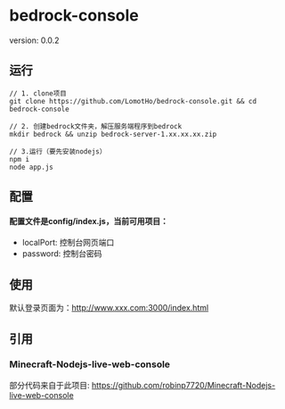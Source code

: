 # bedrock-console
version: 0.0.2

## 运行
```
// 1. clone项目
git clone https://github.com/LomotHo/bedrock-console.git && cd bedrock-console

// 2. 创建bedrock文件夹，解压服务端程序到bedrock
mkdir bedrock && unzip bedrock-server-1.xx.xx.xx.zip

// 3.运行（要先安装nodejs）
npm i
node app.js
```

## 配置
#### 配置文件是config/index.js，当前可用项目：
 - localPort: 控制台网页端口
 - password: 控制台密码

## 使用

默认登录页面为：http://www.xxx.com:3000/index.html

## 引用
### Minecraft-Nodejs-live-web-console
部分代码来自于此项目: https://github.com/robinp7720/Minecraft-Nodejs-live-web-console
